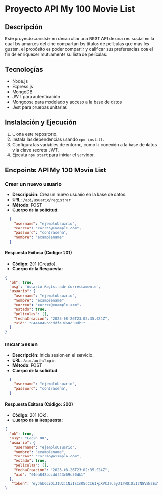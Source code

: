 <!-- my-100-movie-list -->
# Proyecto API My 100 Movie List

## Descripción
Este proyecto consiste en desarrollar una REST API de una red social en la cual los amantes del cine compartan los títulos de películas que más les gustan, el propósito es poder compartir y calificar sus preferencias con el fin de
enriquecer mutuamente su lista de películas.

## Tecnologías
- Node.js
- Express.js
- MongoDB
- JWT para autenticación
- Mongoose para modelado y acceso a la base de datos
- Jest para pruebas unitarias

## Instalación y Ejecución
1. Clona este repositorio.
2. Instala las dependencias usando `npm install`.
3. Configura las variables de entorno, como la conexión a la base de datos y la clave secreta JWT.
4. Ejecuta `npm start` para iniciar el servidor.

## Endpoints API My 100 Movie List

### Crear un nuevo usuario

- **Descripción**: Crea un nuevo usuario en la base de datos.
- **URL**: `/api/usuario/registrar`
- **Método**: POST
- **Cuerpo de la solicitud**:
```json
  {
    "username": "ejemploUsuario",
    "correo": "correo@example.com",
    "password": "contraseña",
    "nombre": "examplename"
  }
```
#### Respuesta Exitosa (Código: 201)
- **Código**: 201 (Creado).
- **Cuerpo de la Respuesta**:
```json
{
  "ok": true,
  "msg": "Usuario Registrado Correctamente",
  "usuario": {
    "username": "ejemploUsuario",
    "nombre": "examplename",
    "correo": "correo@example.com",
    "estado": true,
    "peliculas": [],
    "fechaCreacion": "2023-08-26T23:02:35.024Z",
    "uid": "64ea848bbcddf43d69c30db1"
  }
}
```

### Iniciar Sesion
- **Descripción**: Inicia sesion en el servicio.
- **URL**: `/api/auth/login`
- **Método**: POST
- **Cuerpo de la solicitud**:
```json
  {
    "username": "ejemploUsuario",
    "password": "contraseña",
  }
```

#### Respuesta Exitosa (Código: 200)
- **Código**: 201 (Ok).
- **Cuerpo de la Respuesta**:
```json
{
  "ok": true,
  "msg": "Login OK",
  "usuario": {
    "username": "ejemploUsuario",
    "nombre": "examplename",
    "correo": "correo@example.com",
    "estado": true,
    "peliculas": [],
    "fechaCreacion": "2023-08-26T23:02:35.024Z",
    "uid": "64ea848bbcddf43d69c30db1"
  },
   "token": "eyJhbGciOiJIUzI1NiIsInR5cCI6IkpXVCJ9.eyJ1aWQiOiI2NGVhN2ExYWExN2FiOWNkZTU3ZjFkZmEiLCJpYXQiOjE2OTMwOTM2MzksImV4cCI6MTY5MzEwODAzOX0.R3wUDuGNKEu5DyDb48w3ijczo5v1wKxaK2OHfhI8J2I"
}
```